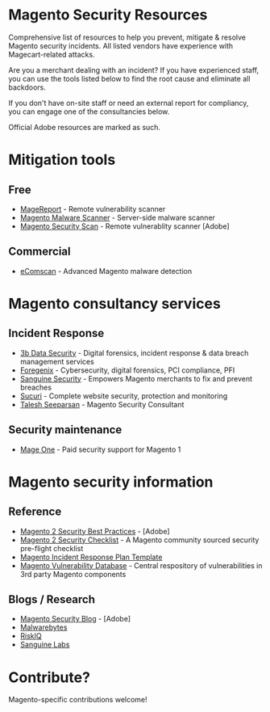 # Magento Security Resources

Comprehensive list of resources to help you prevent, mitigate & resolve Magento security incidents. All listed vendors have experience with Magecart-related attacks.

Are you a merchant dealing with an incident? If you have experienced staff, you can use the tools listed below to find the root cause and eliminate all backdoors.

If you don't have on-site staff or need an external report for compliancy, you can engage one of the consultancies below.

Official Adobe resources are marked as such.

# Mitigation tools

## Free
- [MageReport](https://www.magereport.com) - Remote vulnerability scanner
- [Magento Malware Scanner](https://github.com/gwillem/magento-malware-scanner) - Server-side malware scanner
- [Magento Security Scan](https://account.magento.com/scanner/) - Remote vulnerablity scanner [Adobe]

## Commercial
- [eComscan](https://sansec.io/ecomscan.html) - Advanced Magento malware detection

# Magento consultancy services

## Incident Response
- [3b Data Security](https://3bdatasecurity.com/) - Digital forensics, incident response & data breach management services
- [Foregenix](https://www.foregenix.com/) - Cybersecurity, digital forensics, PCI compliance, PFI
- [Sanguine Security](https://sansec.io) - Empowers Magento merchants to fix and prevent breaches
- [Sucuri](https://sucuri.net/) - Complete website security, protection and monitoring
- [Talesh Seeparsan](https://www.seeparsan.net/) - Magento Security Consultant

## Security maintenance
- [Mage One](https://www.mage-one.com) - Paid security support for Magento 1

# Magento security information

## Reference
- [Magento 2 Security Best Practices](https://docs.magento.com/m2/ee/user_guide/magento/magento-security-best-practices.html) - [Adobe]
- [Magento 2 Security Checklist](https://github.com/talesh/magento-security-checklist) - A Magento community sourced security pre-flight checklist
- [Magento Incident Response Plan Template](https://github.com/talesh/response)
- [Magento Vulnerability Database](https://github.com/gwillem/magevulndb) - Central respository of vulnerabilities in 3rd party Magento components

## Blogs / Research
- [Magento Security Blog](http://magento.com/security/) - [Adobe]
- [Malwarebytes](https://blog.malwarebytes.com)
- [RiskIQ](https://www.riskiq.com/blog/category/magecart/)
- [Sanguine Labs](https://sansec.io/labs)

# Contribute?

Magento-specific contributions welcome! 
